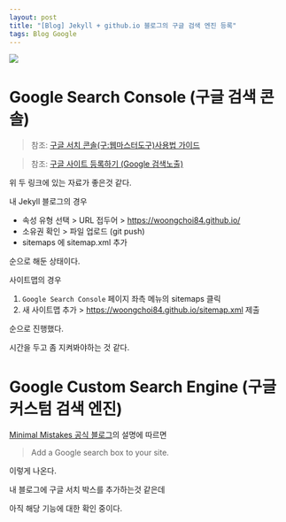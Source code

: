 ```yaml
---
layout: post
title: "[Blog] Jekyll + github.io 블로그의 구글 검색 엔진 등록"
tags: Blog Google
---
```


![](https://cdn.pixabay.com/photo/2015/02/02/15/28/bar-621033_1280.jpg)

# Google Search Console (구글 검색 콘솔)

>참조: [구글 서치 콘솔(구:웹마스터도구)사용법 가이드](https://www.twinword.co.kr/blog/search-console-guide/)

>참조: [구글 사이트 등록하기 (Google 검색노출)](https://imweb.me/faq?mode=view&category=29&category2=35&idx=15573)

위 두 링크에 있는 자료가 좋은것 같다.

내 Jekyll 블로그의 경우

- 속성 유형 선택 > URL 접두어 > https://woongchoi84.github.io/
- 소유권 확인 > 파일 업로드 (git push)
- sitemaps 에 sitemap.xml 추가 

순으로 해둔 상태이다.

사이트맵의 경우 

1. `Google Search Console` 페이지 좌측 메뉴의 sitemaps 클릭
2. 새 사이트맵 추가 > https://woongchoi84.github.io/sitemap.xml 제출

순으로 진행했다.

시간을 두고 좀 지켜봐야하는 것 같다.



# Google Custom Search Engine (구글 커스텀 검색 엔진)

[Minimal Mistakes 공식 블로그](https://mmistakes.github.io/minimal-mistakes/docs/configuration/#google-custom-search-engine)의 설명에 따르면

>Add a Google search box to your site.

이렇게 나온다.

내 블로그에 구글 서치 박스를 추가하는것 같은데

아직 해당 기능에 대한 확인 중이다.

